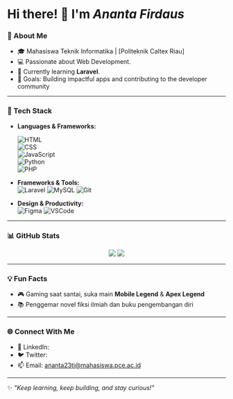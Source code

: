 # Hi there! 👋 I'm *Ananta Firdaus*  

### 🌟 About Me
- 🎓 Mahasiswa Teknik Informatika | [Politeknik Caltex Riau]
- 💻 Passionate about Web Development.
- 🌱 Currently learning **Laravel**.
- 🎯 Goals: Building impactful apps and contributing to the developer community

---

### 🚀 Tech Stack
- **Languages & Frameworks:**
  
  ![HTML](https://img.shields.io/badge/HTML-E34F26?style=flat&logo=html5&logoColor=white)  
  ![CSS](https://img.shields.io/badge/CSS-1572B6?style=flat&logo=css3&logoColor=white)  
  ![JavaScript](https://img.shields.io/badge/JavaScript-F7DF1E?style=flat&logo=javascript&logoColor=black)  
  ![Python](https://img.shields.io/badge/Python-3776AB?style=flat&logo=python&logoColor=white)  
  ![PHP](https://img.shields.io/badge/PHP-777BB4?style=flat&logo=php&logoColor=white)  
  
- **Frameworks & Tools:**  
  ![Laravel](https://img.shields.io/badge/Laravel-FF2D20?style=flat&logo=laravel&logoColor=white)
  ![MySQL](https://img.shields.io/badge/MySQL-4479A1?style=flat&logo=mysql&logoColor=white)
  ![Git](https://img.shields.io/badge/Git-F05032?style=flat&logo=git&logoColor=white)

- **Design & Productivity:**  
  ![Figma](https://img.shields.io/badge/Figma-F24E1E?style=flat&logo=figma&logoColor=white) 
  ![VSCode](https://img.shields.io/badge/VS_Code-0078D4?style=flat&logo=visual-studio-code&logoColor=white)  

---

### 📊 GitHub Stats
<p align="center">
  <img src="https://github-readme-stats.vercel.app/api?username=Ananta-TI&theme=radical" />
  <img src="https://github-readme-streak-stats.herokuapp.com/?user=Ananta-TI&theme=radical"  />
</p>

---

### 💡 Fun Facts
- 🎮 Gaming saat santai, suka main **Mobile Legend** & **Apex Legend**
- 📚 Penggemar novel fiksi ilmiah dan buku pengembangan diri  

---

### 🌐 Connect With Me
- 💼 LinkedIn:
- 🐦 Twitter:
- 📫 Email: ananta23ti@mahasiswa.pce.ac.id

---

✨ *"Keep learning, keep building, and stay curious!"*
